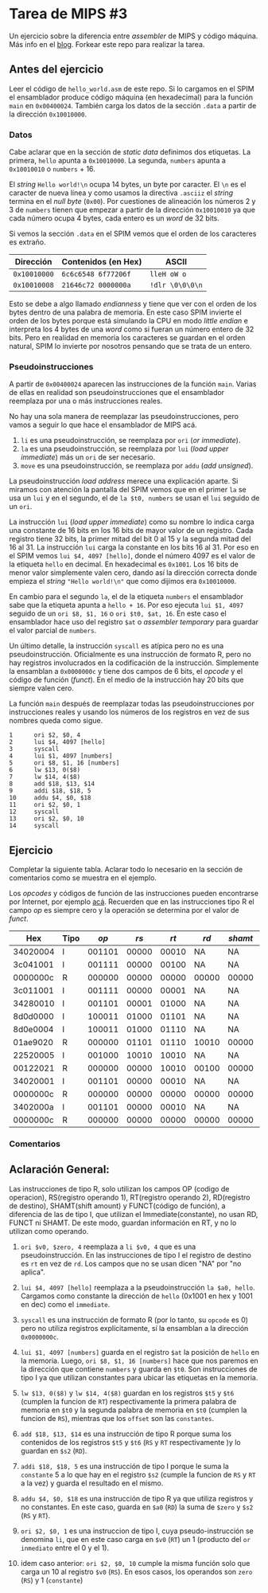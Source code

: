 # Tarea de MIPS \#3

Un ejercicio sobre la diferencia entre _assembler_ de MIPS y código máquina.
Más info en el [blog](https://la35.net/orga/mips-maquina.html). Forkear este repo para realizar la tarea.

## Antes del ejercicio

Leer el código de `hello_world.asm` de este repo. Si lo cargamos en el SPIM el ensamblador produce código máquina (en hexadecimal) para la función `main` en `0x00400024`. También carga los datos de la sección `.data` a partir de la dirección `0x10010000`.

### Datos

Cabe aclarar que en la sección de _static data_ definimos dos etiquetas. La primera, `hello` apunta a `0x10010000`. La segunda, `numbers` apunta a `0x10010010` o `numbers` + 16.

El _string_ `Hello world!\n` ocupa 14 bytes, un byte por caracter. El `\n` es el caracter de nueva línea y como usamos la directiva `.asciiz` el _string_ termina en el _null byte_ (`0x00`).  Por cuestiones de alineación los números 2 y 3 de `numbers` tienen que empezar a partir de la dirección `0x10010010` ya que cada número ocupa 4 bytes, cada entero es un _word_ de 32 bits.

Si vemos la sección `.data` en el SPIM vemos que el orden de los caracteres es extraño.

|Dirección   | Contenidos (en Hex) | ASCII         |
|------------|---------------------|---------------|
|`0x10010000`|`6c6c6548 6f77206f`  |`lleH oW o`    |
|`0x10010008`|`21646c72 0000000a`  |`!dlr \0\0\0\n`|

Esto se debe a algo llamado _endianness_ y tiene que ver con el orden de los bytes dentro de una palabra de memoria. En este caso SPIM invierte el orden de los bytes porque está simulando la CPU en modo _little endian_ e interpreta los 4 bytes de una _word_ como si fueran un número entero de 32 bits. Pero en realidad en memoria los caracteres se guardan en el orden natural, SPIM lo invierte por nosotros pensando que se trata de un entero.

### Pseudoinstrucciones

A partir de `0x00400024` aparecen las instrucciones de la función `main`. Varias de ellas en realidad son pseudoinstrucciones que el ensamblador reemplaza por una o más instrucciones reales.

No hay una sola manera de reemplazar las pseudoinstrucciones, pero vamos a seguir lo que hace el ensamblador de MIPS acá.

1. `li` es una pseudoinstrucción, se reemplaza por `ori` (_or immediate_).
2. `la` es una pseudoinstrucción, se reemplaza por `lui` (_load upper immediate_) más un `ori` de ser necesario.
3. `move` es una pseudoinstrucción, se reemplaza por `addu` (_add unsigned_).

La pseudoinstrucción _load address_ merece una explicación aparte. Si miramos con atención la pantalla del SPIM vemos que en el primer `la` se usa un `lui` y en el segundo, el de `la $t0, numbers` se usan el `lui` seguido de un `ori`.

La instrucción `lui` (_load upper immediate_) como su nombre lo indica carga una constante de 16 bits en los 16 bits de mayor valor de un registro. Cada registro tiene 32 bits, la primer mitad del bit 0 al 15 y la segunda mitad del 16 al 31. La instrucción `lui` carga la constante en los bits 16 al 31. Por eso en el SPIM vemos `lui $4, 4097 [hello]`, donde el número 4097 es el valor de la etiqueta `hello` en decimal. En hexadecimal es `0x1001`. Los 16 bits de menor valor simplemente valen cero, dando así la dirección correcta donde empieza el _string_ `"Hello world!\n"` que como dijimos era `0x10010000`.

En cambio para el segundo `la`, el de la etiqueta `numbers` el ensamblador sabe que la etiqueta apunta a `hello + 16`. Por eso ejecuta `lui $1, 4097` seguido de un `ori $8, $1, 16` o `ori $t0, $at, 16`. En este caso el ensamblador hace uso del registro `$at` o _assembler temporary_ para guardar el valor parcial de `numbers`.   

Un último detalle, la instrucción `syscall` es atípica pero no es una pseudoinstrucción. Oficialmente es una instrucción de formato R, pero no hay registros involucrados en la codificación de la instrucción. Simplemente la ensamblan a `0x0000000c` y tiene dos campos de 6 bits, el _opcode_ y el código de función (_funct_). En el medio de la instrucción hay 20 bits que siempre valen cero.

La función `main` después de reemplazar todas las pseudoinstrucciones por instrucciones reales y usando los números de los registros en vez de sus nombres queda como sigue.

```
1      ori $2, $0, 4
2      lui $4, 4097 [hello]
3      syscall
4      lui $1, 4097 [numbers]
5      ori $8, $1, 16 [numbers]   
6      lw $13, 0($8)
7      lw $14, 4($8)
8      add $18, $13, $14
9      addi $18, $18, 5  
10     addu $4, $0, $18
11     ori $2, $0, 1
12     syscall     
13     ori $2, $0, 10    
14     syscall
```

## Ejercicio

Completar la siguiente tabla. Aclarar todo lo necesario en la sección de comentarios como se muestra en el ejemplo.

Los _opcodes_ y códigos de función de las instrucciones pueden encontrarse por Internet, por ejemplo [acá](https://en.wikibooks.org/wiki/MIPS_Assembly/Instruction_Formats). Recuerden que en las instrucciones tipo R el campo _op_ es siempre cero y la operación se determina por el valor de _funct_.

|Hex     |Tipo|_op_  |_rs_ |_rt_ |_rd_ |_shamt_|_funct_|_imm_           |Comentarios|
|--------|----|------|-----|-----|-----|-------|------|----------------|---|
|34020004|I   |001101|00000|00010|NA   |NA     |NA    |0000000000000100|\#1|1
|3c041001|I   |001111|00000|00100|NA   |NA     |NA    |0001000000000001|\#2|2
|0000000c|R   |000000|00000|00000|00000|00000  |001100|NA              |\#3|3
|3c011001|I   |001111|00000|00001|NA   |NA     |NA    |0001000000000001|\#4|4
|34280010|I   |001101|00001|01000|NA   |NA     |NA    |0000000000010000|\#4|5
|8d0d0000|I   |100011|01000|01101|NA   |NA     |NA    |0000000000000000|\#5|6
|8d0e0004|I   |100011|01000|01110|NA   |NA     |NA    |0000000000000100|\#5|7
|01ae9020|R   |000000|01101|01110|10010|00000  |100000|NA              |\#6|8
|22520005|I   |001000|10010|10010|NA   |NA     |NA    |0000000000000101|\#7|9
|00122021|R   |000000|00000|10010|00100|00000  |100001|NA              |\#8|10
|34020001|I   |001101|00000|00010|NA   |NA     |NA    |0000000000000001|\#9|11
|0000000c|R   |000000|00000|00000|00000|00000  |001100|NA              |\#3|12
|3402000a|I   |001101|00000|00010|NA   |NA     |NA    |0000000000001010|\#10|13
|0000000c|R   |000000|00000|00000|00000|00000  |001100|NA              |\#3|14

### Comentarios

## Aclaración General:
Las instrucciones de tipo R, solo  utilizan los campos OP (codigo de operacion), RS(registro operando 1), RT(registro operando 2), RD(registro de destino), SHAMT(shift amount) y FUNCT(código de función), a diferencia de las de tipo I, que utilizan el Immediate(constante), no usan RD, FUNCT ni SHAMT. De este modo, guardan información en RT, y no lo utilizan como operando.

1. `ori $v0, $zero, 4` reemplaza a `li $v0, 4` que es una pseudoinstrucción. En las instrucciones de tipo I el registro de destino es `rt` en vez de `rd`. Los campos que no se usan dicen "NA" por "no aplica".

2. `lui $4, 4097 [hello]` reemplaza a la pseudoinstrucción   `la $a0, hello`. Cargamos como constante la dirección de `hello` (0x1001 en hex y 1001 en dec) como el `immediate`.

3. `syscall` es una instrucción de formato R (por lo tanto, su `opcode` es 0) pero no utiliza registros explícitamente, sí la ensamblan a la dirección `0x0000000c`.

4. `lui $1, 4097 [numbers]` guarda en el registro `$at` la posición de `hello` en la memoria. Luego, `ori $8, $1, 16 [numbers]` hace que nos paremos en la dirección que contiene `numbers` y guarda en `$t0`. Son instrucciones de tipo I ya que utilizan constantes para ubicar las etiquetas en la memoria.

5. `lw $13, 0($8)` y `lw $14, 4($8)` guardan en los registros `$t5` y `$t6` (cumplen la funcion de `RT`) respectivamente la primera palabra de memoria en `$t0` y la segunda palabra de memoria en `$t0` (cumplen la funcion de `RS`), mientras que los `offset` son las `constantes`. 

6. `add $18, $13, $14` es una instrucción de tipo R  porque suma los contenidos  de los registros  `$t5` y `$t6` (`RS` y `RT` respectivamente )y lo guardan en `$s2` (`RD`).

7. `addi $18, $18, 5` es una instrucción de tipo I porque le suma la `constante` 5 a lo que hay en el registro `$s2` (cumple la funcion de `RS` y `RT` a la vez) y guarda el resultado en el mismo.

8. `addu $4, $0, $18` es una instrucción de tipo R ya que utiliza registros y no constantes. En este caso, guarda en `$a0` (`RD`) la suma de `$zero` y `$s2` (`RS` y `RT`).

9. `ori $2, $0, 1` es una instruccion de tipo I, cuya pseudo-instrucción se denomina `li`, que en este caso carga en `$v0` (`RT`) un 1 (producto del `or inmediato` entre el 0 y el 1).

10. idem caso anterior: `ori $2, $0, 10` cumple la misma función solo que carga un 10 al registro `$v0` (`RS`).  En esos casos, los operandos son `zero` (`RS`) y 1 (`constante`)